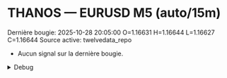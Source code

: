 # THANOS — EURUSD M5 (auto/15m)
Dernière bougie: 2025-10-28 20:05:00  O=1.16631  H=1.16644  L=1.16627  C=1.16644
Source active: twelvedata_repo

- Aucun signal sur la dernière bougie.

<details><summary>Debug</summary>

- TD_API_KEY manquant.

</details>